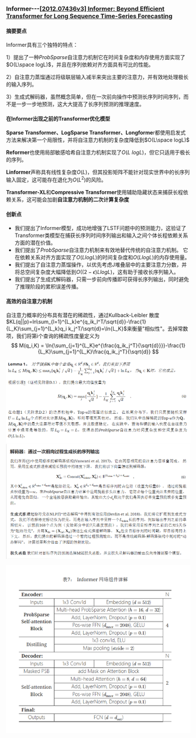 ### Informer---[[2012.07436v3\] Informer: Beyond Efficient Transformer for Long Sequence Time-Series Forecasting](https://arxiv.org/abs/2012.07436v3)

#### 摘要要点

Informer具有三个独特的特点：

1）提出了一种*ProbSparse*自注意力机制它在时间复杂度和内存使用方面实现了$O(L\space log⁡L)$，并且在序列依赖对齐方面具有可比的性能。

2）自注意力蒸馏通过将级联层输入减半来突出主要的注意力，并有效地处理极长的输入序列。

3）生成式解码器，虽然概念简单，但在一次前向操作中预测长序列时间序列，而不是一步一步地预测，这大大提高了长序列预测的推理速度。

#### 在Informer出现之前的Transformer优化模型

**Sparse Transformer、LogSparse Transformer、Longforme**r都使用启发式方法来解决第一个局限性，并将自注意力机制的复杂度降低到$O(L\space log⁡L)$

**Reformer**也使用局部敏感哈希自注意力机制实现了$O(L\ log⁡L)$，但它只适用于极长的序列。

**Linformer**声称具有线性复杂度$O(L)$，但其投影矩阵不能针对现实世界中的长序列输入固定，这可能存在退化为$O(L^2)$的风险。

**Transformer-XL**和**Compressive Transformer**使用辅助隐藏状态来捕获长程依赖关系，这可能会加剧**自注意力机制的二次计算复杂度**

#### 创新点

- 我们提出了Informer模型，成功地增强了LSTF问题中的预测能力，这验证了Transformer类模型在捕获长序列时间序列输出和输入之间个体长程依赖关系方面的潜在价值。
- 我们提出了*ProbSparse*自注意力机制来有效地替代传统的自注意力机制。 它在依赖关系对齐方面实现了$O(Llog⁡L)$的时间复杂度和$O(Llog⁡L)$的内存使用量。
- 我们提出了自注意力蒸馏操作，以优先考虑J堆叠层中的主要注意力分数，并将总空间复杂度大幅降低到$O((2−ϵ)Llog⁡L)$，这有助于接收长序列输入。 
- 我们提出了生成式解码器，只需一步前向传播即可获得长序列输出，同时避免了推理阶段的累积误差传播。

#### 高效的自注意力机制

自注意力概率的分布具有潜在的稀疏性，通过Kullback-Leibler 散度$KL(q||p)=ln\sum_{l=1}^{L_k}e^{q_ik_l^T/\sqrt{d}}-\frac{1}{L_K}\sum_{j=1}^{L_k}q_i k_j^T/\sqrt{d}=\ln{L_K}$来衡量"相似性"。去掉常数项，我们将第i个查询的稀疏性度量定义为
$$
M(q_i,K) = \ln{\sum_{j=1}^{L_K}e^{\frac{q_ik_j^T}{\sqrt{d}}}}-\frac{1}{L_K}\sum_{j=1}^{L_K}\frac{q_ik_j^T}{\sqrt{d}}
$$


<img src="..\image\image-20250927161954018.png" alt="image-20250927161954018" />

<img src="..\image\image-20250927163935646.png" alt="image-20250927163935646" />

![image-20250927180646482](..\image\image-20250927180646482.png)
